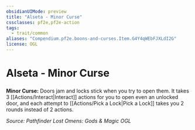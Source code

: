 ```yaml
---
obsidianUIMode: preview
title: "Alseta - Minor Curse"
cssclasses: pf2e,pf2e-action
tags:
  - trait/common
aliases: "Compendium.pf2e.boons-and-curses.Item.G4Y4qWEbFJXLdI2G"
license: OGL
---
```

# Alseta - Minor Curse

### 






**Minor Curse:** Doors jam and locks stick when you try to open them. It takes 3 [[Actions/Interact|Interact]] actions for you to open even an unlocked door, and each attempt to [[Actions/Pick a Lock|Pick a Lock]] takes you 2 rounds instead of 2 actions.

*Source: Pathfinder Lost Omens: Gods & Magic*
*OGL*